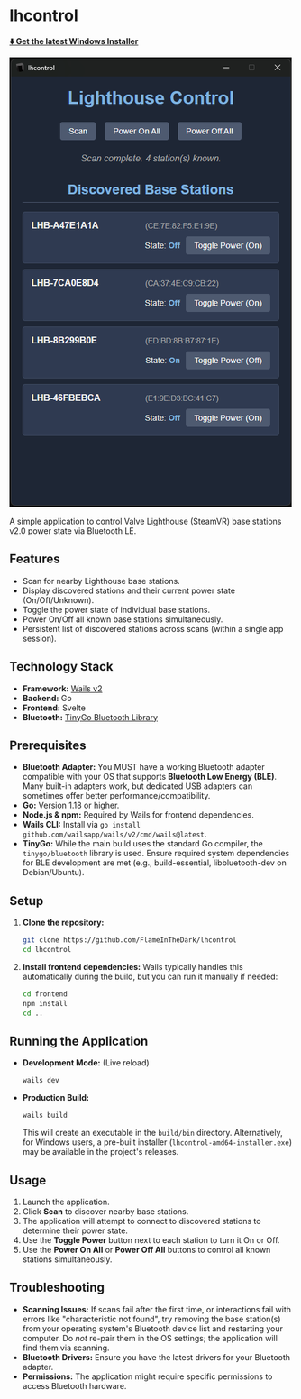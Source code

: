 # lhcontrol

[**⬇️ Get the latest Windows Installer**](https://github.com/FlameInTheDark/lhcontrol/releases/latest/download/lhcontrol-amd64-installer.exe)

![Application Screenshot](<./screenshot.png>)

A simple application to control Valve Lighthouse (SteamVR) base stations v2.0 power state via Bluetooth LE.

## Features

*   Scan for nearby Lighthouse base stations.
*   Display discovered stations and their current power state (On/Off/Unknown).
*   Toggle the power state of individual base stations.
*   Power On/Off all known base stations simultaneously.
*   Persistent list of discovered stations across scans (within a single app session).

## Technology Stack

*   **Framework:** [Wails v2](https://wails.io/)
*   **Backend:** Go
*   **Frontend:** Svelte
*   **Bluetooth:** [TinyGo Bluetooth Library](https://github.com/tinygo-org/bluetooth)

## Prerequisites

*   **Bluetooth Adapter:** You MUST have a working Bluetooth adapter compatible with your OS that supports **Bluetooth Low Energy (BLE)**. Many built-in adapters work, but dedicated USB adapters can sometimes offer better performance/compatibility.
*   **Go:** Version 1.18 or higher.
*   **Node.js & npm:** Required by Wails for frontend dependencies.
*   **Wails CLI:** Install via `go install github.com/wailsapp/wails/v2/cmd/wails@latest`.
*   **TinyGo:** While the main build uses the standard Go compiler, the `tinygo/bluetooth` library is used. Ensure required system dependencies for BLE development are met (e.g., build-essential, libbluetooth-dev on Debian/Ubuntu).

## Setup

1.  **Clone the repository:**
    ```bash
    git clone https://github.com/FlameInTheDark/lhcontrol
    cd lhcontrol
    ```
2.  **Install frontend dependencies:**
    Wails typically handles this automatically during the build, but you can run it manually if needed:
    ```bash
    cd frontend
    npm install
    cd ..
    ```

## Running the Application

*   **Development Mode:** (Live reload)
    ```bash
    wails dev
    ```
*   **Production Build:**
    ```bash
    wails build
    ```
    This will create an executable in the `build/bin` directory.
    Alternatively, for Windows users, a pre-built installer (`lhcontrol-amd64-installer.exe`) may be available in the project's releases.

## Usage

1.  Launch the application.
2.  Click **Scan** to discover nearby base stations.
3.  The application will attempt to connect to discovered stations to determine their power state.
4.  Use the **Toggle Power** button next to each station to turn it On or Off.
5.  Use the **Power On All** or **Power Off All** buttons to control all known stations simultaneously.

## Troubleshooting

*   **Scanning Issues:** If scans fail after the first time, or interactions fail with errors like "characteristic not found", try removing the base station(s) from your operating system's Bluetooth device list and restarting your computer. Do *not* re-pair them in the OS settings; the application will find them via scanning.
*   **Bluetooth Drivers:** Ensure you have the latest drivers for your Bluetooth adapter.
*   **Permissions:** The application might require specific permissions to access Bluetooth hardware.